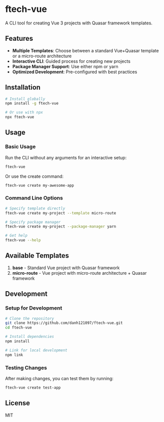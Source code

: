 # ftech-vue

A CLI tool for creating Vue 3 projects with Quasar framework templates.

## Features

- **Multiple Templates**: Choose between a standard Vue+Quasar template or a micro-route architecture
- **Interactive CLI**: Guided process for creating new projects
- **Package Manager Support**: Use either npm or yarn
- **Optimized Development**: Pre-configured with best practices

## Installation

```bash
# Install globally
npm install -g ftech-vue

# Or use with npx
npx ftech-vue
```

## Usage

### Basic Usage

Run the CLI without any arguments for an interactive setup:

```bash
ftech-vue
```

Or use the create command:

```bash
ftech-vue create my-awesome-app
```

### Command Line Options

```bash
# Specify template directly
ftech-vue create my-project --template micro-route

# Specify package manager
ftech-vue create my-project --package-manager yarn

# Get help
ftech-vue --help
```

## Available Templates

1. **base** - Standard Vue project with Quasar framework
2. **micro-route** - Vue project with micro-route architecture + Quasar framework

## Development

### Setup for Development

```bash
# Clone the repository
git clone https://github.com/danh121097/ftech-vue.git
cd ftech-vue

# Install dependencies
npm install

# Link for local development
npm link
```

### Testing Changes

After making changes, you can test them by running:

```bash
ftech-vue create test-app
```

## License

MIT
